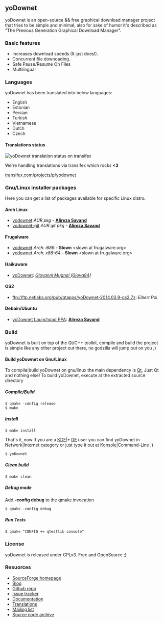 ## yoDownet

yoDownet is an open-source && free graphical download manager project that tries to be simple and minimal, also for sake of humor it's described as "The Previous Generation Graphical Download Manager".

### Basic features

* Increases download speeds (It just does!).
* Concurrent file downoading.
* Safe Pause/Resume On Files
* Multilingual


### Languages

yoDownet has been translated into below languages:
* English
* Estonian
* Persian
* Turkish
* Vietnamese
* Dutch
* Czech

#### Translations status

![yoDownet translation status on transifex](https://www.transifex.com/projects/p/yodownet/resource/ts/chart/image_png "yoDownet translation status on transifex")

We're handling translations via transifex which rocks **<3**

[transifex.com/projects/p/yodownet][Transifex]


### Gnu/Linux installer packages
Here you can get a list of packages available for specific Linux distro.

#### Arch Linux
* [yodownet][ArchlinuxAUR] _AUR pkg_ - __[Alireza Savand][Alir3z4Account]__
* [yodownet-git][ArchlinuxAURgit] _AUR git pkg_ - __[Alireza Savand][Alir3z4Account]__


#### Frugalware
* [yodownet][frugalwarLinuxi686] _Arch: i686_ - __Slown__ \<slown at frugalware.org\>
* [yodownet][frugalwarLinuxX86_64] _Arch: x86-64_ - __Slown__ \<slown at frugalware.org\>

#### Haikuware
* [yoDownet][yoDownetHaikuwarePkg]: [_Giovanni Mugnai (Giova84)_](http://haikuware.com/giova84/)

#### OS2
* ftp://ftp.netlabs.org/pub/qtapps/yoDownet-2014.03.9-os2.7z: _Elbert Pol_

#### Debain/Ubuntu
* [yoDownet Launchpad PPA][yoDownetLaunchpadPPA]: __[Alireza Savand][Alir3z4Account]__


### Build
yoDownet is built on top of the Qt/C++ toolkit, compile and build the project is simple like any other project out there, no godzilla will jump out on you ;)

#### Build yoDownet on Gnu/Linux

To compile|build yoDownet on gnu/linux the main dependency is [Qt][Qt], Just Qt and nothing else!
To build yoDownet, execute at the extracted source directory

##### Compile/Build

```
$ qmake -config release
$ make
```

##### Install

```
$ make install
```
That's it, now if you are a [KDE][kde]|* [DE][de] user you can find yoDownet in Network|Internet category or just type it out at [Konsole][konsole]|Command-Line ;)

```
$ yoDownet
```

##### Clean build

```
$ make clean
```

##### Debug mode

Add __-config debug__ to the qmake invocation
```
$ qmake -config debug
```

##### Run Tests

```
$ qmake "CONFIG += qtestlib console"
```


### License
yoDownet is released under GPLv3. Free and OpenSource ;)


### Resuorces
* [SourceForge homepage][SourceForgeHomePage]
* [Blog][Blog]
* [Github repo][GithubRepo]
* [Issue tracker][IssueTracker]
* [Documentation][wiki]
* [Translations][Transifex]
* [Mailing list][MailMan]
* [Source code archive][SourceArchive]



[Qt]: http://qt-project.org/
[qmake]: http://en.wikipedia.org/wiki/Qmake
[kde]: http://www.kde.org/
[de]: http://en.wikipedia.org/wiki/Desktop_environment
[konsole]: http://konsole.kde.org/
[Alir3z4Account]: https://github.com/Alir3z4
[ArchlinuxAUR]: http://aur.archlinux.org/packages.php?ID=56565
[ArchlinuxAURgit]: https://aur.archlinux.org/packages/yodownet-git/
[frugalwarLinuxi686]: http://frugalware.org/packages/152626
[frugalwarLinuxX86_64]: http://frugalware.org/packages/152625
[yoDownetHaikuwarePkg]: http://haikuware.com/directory/view-details/internet-network/utilities/yodownet-download-manager
[yoDownetLaunchpadPPA]: https://launchpad.net/~alir3z4/+archive/yodownet
[SourceForgeHomePage]: http://sf.net/p/yodownet/
[Blog]: https://sourceforge.net/p/yodownet/blog/
[GithubRepo]: https://github.com/Alir3z4/yoDownet
[IssueTracker]: https://github.com/Alir3z4/yoDownet/issues
[wiki]: https://github.com/Alir3z4/yoDownet/wiki
[Transifex]: https://www.transifex.com/projects/p/yodownet/
[MailMan]: https://sourceforge.net/p/yodownet/mailman/
[SourceArchive]: https://sourceforge.net/projects/yodownet/files/sources/
